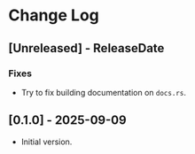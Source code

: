 # Change Log

## [Unreleased] - ReleaseDate

### Fixes

- Try to fix building documentation on `docs.rs`.

## [0.1.0] - 2025-09-09

- Initial version.
